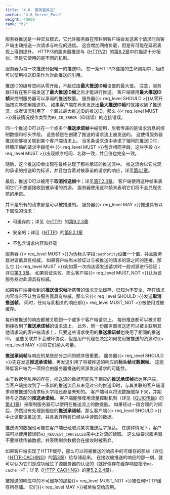 ```yaml
---
title: "4.6. 服务器推送"
anchor: "4.6_Server_Push"
weight: 40600
rank: "h2"
---
```


服务器推送是一种交互模式，它允许服务器在预料到客户端会发送某个请求时向客户端主动推送一次请求与响应的通信。
这会增加网络负载，但是有可能在延迟表现上得到提升。
HTTP/3的服务器推送与《[HTTP/2]()》的[第8.2章]()中的描述十分相似，但是它使用的是不同的机制。

服务器为每一次推送分配唯一的推送ID。
在一条HTTP/3连接的生命周期中，始终可以使用推送ID来作为对此推送的引用。

推送ID的编号空间从零开始，不超过由**最大推送ID帧**设置的最大值。
注意，服务器只有在客户端发送了**最大推送ID帧**之后才能进行推送。
客户端使用**最大推送ID帧**来控制服务器可以承诺的推送数量。
服务器{{< req_level SHOULD >}}从零开始按次序使用推送ID。
如果客户端在尚未发送出**最大推送ID帧**时就接收到了推送流，或者该流引用了一个超过最大推送ID的推送ID，那么 {{< req_level MUST >}}将该情况视作类型为`H3_ID_ERROR`（ID错误）的连接错误。

同一个推送ID可以在一个或多个**推送承诺帧**中被使用，后者传递的是请求消息的控制数据和标头字段。
这些帧是在创建了推送的请求流上被发送的。
这使得服务器推送能够被关联到某个客户端请求上。
当多条请求流中承诺了相同的推送ID时，经解压缩的请求字段组中 {{< req_level MUST >}}包含相同字段，这些字段 {{< req_level MUST >}}出现顺序相同、名称一致，并且值也完全一致。

随后，这个推送ID会出现在最终兑现了那些承诺的推送流中。
推送流会以它兑现的承诺的推送ID为标识，并且包含着对被承诺的请求的响应，详见[第4.1章]()。

最后，推送ID可以被用于**取消推送帧**中；详见[第7.2.3章]()。
客户端使用这种帧来表明它们不想要接收到被承诺的资源。
服务器使用这种帧来表明它们将不会兑现先前的承诺。

并不是所有的请求都是可以被推送的。
服务器{{< req_level MAY >}}推送具有以下属性的请求：

* 可缓存的；详见《[HTTP]()》的[第9.2.3章]()

* 安全的；详见《[HTTP]()》的[第9.2.1章]()

* 不包含请求内容和挂载

服务器 {{< req_level MUST >}}为伪标头字段`:authority`设置一个值，并且服务器对该值具有权威。
如果客户端尚未验证过与被推送的请求的源之间的连接，那么它 {{< req_level MUST >}}宛如第一次向该源发送请求时一般对源进行验证；详见[第3.3章]()。
如果验证失败，那么客户端{{< req_level MUST_NOT >}}认为该服务器对此源具有权威。

如果客户端接收到的**推送请求帧**所携带的请求无法缓存、已知为不安全、存在请求内容或它不认为该服务器具有权威，那么它{{< req_level SHOULD >}}发送**取消推送帧**。
同时，任何与此相关的响应都{{< req_level MUST_NOT >}}被使用或被缓存。

每份被推送的响应都被关联到一个或多个客户端请求上。
每份推送都可以被关联到接收到了**推送承诺帧**的请求流上。
此外，同一份服务器推送还可以被关联到其他请求流的客户端请求上，只要这些请求使用的**推送承诺帧**也使用了相同的推送ID。
这些关联并不会破坏协议，但是用户代理在决定如何使用被推送的资源时{{< req_level MAY >}}将它们纳入考量。

**推送承诺帧**与响应的某些部分之间的顺序很重要。
服务器{{< req_level SHOULD >}}先在发送**推送承诺帧**，再发送引用了将被推送的响应的**标头帧**或**数据帧**。
这能降低客户端为一项将会由服务器推送的资源发出请求的可能性。

由于数据包乱序的存在，推送流的数据可能先于相应的**推送承诺帧**抵达客户端。
当客户端接收到了一条新的推送流且从未见过它的推送ID时，与其关联的客户端请求和被推送的请求标头字段还都是未知的。
客户端可以将流数据缓存下来，并期待与之匹配的**推送承诺帧**。
客户端能够使用流量控制机制（详见《[QUIC传输]()》的[第4.1章]()）来限制服务器可以使用在推送流上的数据量。
如果经过一段合理的时间后，仍然没有处理到相应的**推送承诺帧**，那么客户端{{< req_level SHOULD >}}中止读取该推送流，并且丢弃所有已经从中读取的数据。

推送流的数据也可能在客户端已经取消某次推送后才抵达。
在这种情况下，客户端可以使用错误码`H3_REQUEST_CANCELLED`来中止对流的读取。
这么做要求服务器不要继续传输数据，并表明剩余数据会在接收时被丢弃。

如果客户端实现了HTTP缓存，那么可以将被推送的响应中的可缓存的那些（详见《[HTTP-CACHING]()》的[第3章]()）给存储起来。
在接收被推送的响应的那一刻，就可以认为它们是成功经过了源服务器的认证的（就好像存在缓存响应指令`no-cache`一样；详见《[HTTP-CACHING]()》的[第5.2.2.4章]()）。

被推送的响应中的不可缓存的那些{{< req_level MUST_NOT >}}被任何HTTP缓存所存储。
它们{{< req_level MAY >}}被单独交给应用。
